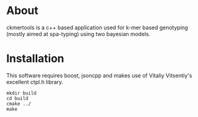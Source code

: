 # About

ckmertools is a c++ based application used for k-mer based genotyping (mostly aimed at spa-typing) using two bayesian models.



# Installation

This software requires boost, jsoncpp and makes use of Vitaliy Vitsentiy's excellent ctpl.h library.


    mkdir build
    cd build
    cmake ../
    make

